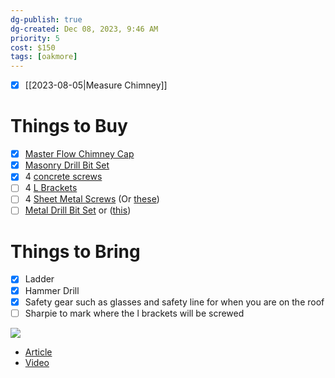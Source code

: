 ```yaml
---
dg-publish: true
dg-created: Dec 08, 2023, 9:46 AM
priority: 5
cost: $150
tags: [oakmore]
---
```


- [x] [[2023-08-05|Measure Chimney]]

# Things to Buy
- [x] [Master Flow Chimney Cap](https://www.homedepot.com/p/Master-Flow-13-in-x-13-in-Galvanized-Steel-Fixed-Chimney-Cap-in-Black-CC1313/100060022#overlay)
- [x] [Masonry Drill Bit Set](https://www.homedepot.com/p/Milwaukee-SHOCKWAVE-Carbide-Hammer-Drill-Bit-Set-10-Piece-48-20-9058/321506380#overlay)
- [x] 4 [concrete screws](https://www.homedepot.com/p/Tapcon-3-16-in-x-1-1-4-in-Phillips-Flat-Head-Concrete-Anchors-25-Pack-24250/100198959)
- [ ] 4 [L Brackets](https://www.homedepot.com/p/Everbilt-3-4-in-Zinc-Plated-Corner-Brace-4-Pack-13542/202950157)
- [ ] 4 [Sheet Metal Screws](https://www.homedepot.com/p/Everbilt-8-x-3-4-in-Zinc-Plated-Phillips-Pan-Head-Sheet-Metal-Screw-100-Pack-823342/317479228) (Or [these](https://www.homedepot.com/p/Malco-7-x-1-2-in-External-Hex-Flange-Hex-Head-Sheet-Metal-Screw-50-Bag-HDZD/100137289))
- [ ] [Metal Drill Bit Set](https://www.homedepot.com/p/Milwaukee-SHOCKWAVE-Impact-Duty-Titanium-Drill-Bit-Set-Bi-Metal-Reciprocating-Saw-Blade-Set-8-Blades-41-Piece-48-89-4631-49-22-1110F/322153796) or ([this](https://www.homedepot.com/p/Milwaukee-SHOCKWAVE-IMPACT-DUTY-Titanium-Twist-Drill-Bit-Set-23-Piece-48-89-4631/205879024))

# Things to Bring
- [x] Ladder
- [x] Hammer Drill
- [x] Safety gear such as glasses and safety line for when you are on the roof
- [ ] Sharpie to mark where the l brackets will be screwed

![](https://toolsinaction.com/wp-content/uploads/2011/12/Installing-Chimney-Cap-4.jpg)

- [Article](https://toolsinaction.com/install-chimney-cap/)
- [Video](https://www.youtube.com/watch?v=JFaM68bYSrI)